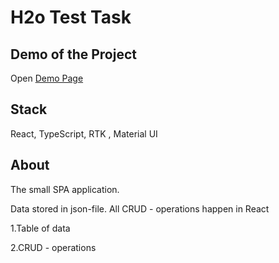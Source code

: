 # H2o Test Task

## Demo of the Project

Open [Demo Page](https://must4ch3z.github.io/h2o-test/)

## Stack

React, TypeScript, RTK , Material UI

## About

The small SPA application.

Data stored in json-file. All CRUD - operations happen in React

1.Table of data

2.CRUD - operations
